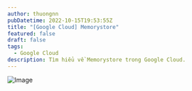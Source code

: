 ```yaml
---
author: thuongnn
pubDatetime: 2022-10-15T19:53:55Z
title: "[Google Cloud] Memorystore"
featured: false
draft: false
tags:
  - Google Cloud
description: Tìm hiểu về Memorystore trong Google Cloud.
---
```


![Image](https://github.com/user-attachments/assets/76bd7899-80aa-414d-bb87-d7ccad4c7992)